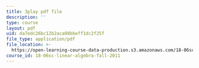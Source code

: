 ```yaml
---
title: 3play pdf file
description: ''
type: course
layout: pdf
uid: da7edc26bc12b2aca08bbeff1dc2f25f
file_type: application/pdf
file_location: >-
  https://open-learning-course-data-production.s3.amazonaws.com/18-06sc-linear-algebra-fall-2011/da7edc26bc12b2aca08bbeff1dc2f25f_My5w4MXWBew.pdf
course_id: 18-06sc-linear-algebra-fall-2011
---
```

